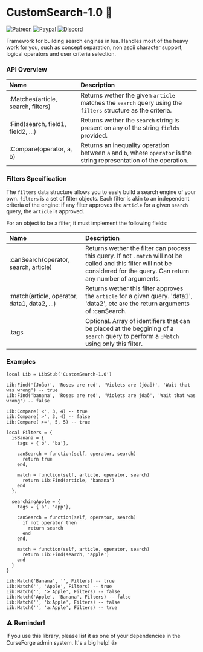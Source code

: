 # CustomSearch-1.0 :mag_right:
[![Patreon](http://img.shields.io/badge/news%20&%20rewards-patreon-ff4d42)](https://www.patreon.com/jaliborc)
[![Paypal](http://img.shields.io/badge/donate-paypal-1d3fe5)](https://www.paypal.me/jaliborc)
[![Discord](http://img.shields.io/badge/discuss-discord-5865F2)](https://bit.ly/discord-jaliborc)  

Framework for building search engines in lua. Handles most of the heavy work for you, such as concept separation,
non ascii character support, logical operators and user criteria selection.

### API Overview
|Name|Description|
|:--|:--|
| :Matches(article, search, filters) | Returns wether the given `article` matches the `search` query using the `filters` structure as the criteria. |
| :Find(search, field1, field2, ...) | Returns wether the `search` string is present on any of the string `fields` provided.  |
| :Compare(operator, a, b) | Returns an inequality operation between `a` and `b`, where `operator` is the string representation of the operation. |

### Filters Specification
The `filters` data structure allows you to easly build a search engine of your own.
`filters` is a set of filter objects. Each filter is akin to an independent criteria of the engine: 
if any filter approves the `article` for a given `search` query, the `article` is approved.

For an object to be a filter, it must implement the following fields:

|Name|Description|
|:--|:--|
| :canSearch(operator, search, article) | Returns wether the filter can process this query. If not `.match` will not be called and this filter will not be considered for the query. Can return any number of arguments. |
| :match(article, operator, data1, data2, ...) | Returns wether this filter approves the `article` for a given query. 'data1', 'data2', etc are the return arguments of :canSearch. |
| .tags | Optional. Array of identifiers that can be placed at the beggining of a `search` query to perform a `:Match` using only this filter. |

### Examples
    local Lib = LibStub('CustomSearch-1.0')
    
    Lib:Find('(João)', 'Roses are red', 'Violets are (jóaô)', 'Wait that was wrong') -- true
    Lib:Find('banana', 'Roses are red', 'Violets are jóaô', 'Wait that was wrong') -- false
    
    Lib:Compare('<', 3, 4) -- true
    Lib:Compare('>', 3, 4) -- false
    Lib:Compare('>=', 5, 5) -- true
    
    local Filters = {
      isBanana = {
        tags = {'b', 'ba'},
        
        canSearch = function(self, operator, search)
          return true
        end,
        
        match = function(self, article, operator, search)
          return Lib:Find(article, 'banana')
        end
      },
      
      searchingApple = {
        tags = {'a', 'app'},
        
        canSearch = function(self, operator, search)
          if not operator then
            return search
          end
        end,
        
        match = function(self, article, operator, search)
          return Lib:Find(search, 'apple')
        end
      }
    }
    
    Lib:Match('Banana', '', Filters) -- true
    Lib:Match('', 'Apple', Filters) -- true
    Lib:Match('', '> Apple', Filters) -- false
    Lib:Match('Apple', 'Banana', Filters) -- false
    Lib:Match('', 'b:Apple', Filters) -- false
    Lib:Match('', 'a:Apple', Filters) -- true
    
### :warning: Reminder!
If you use this library, please list it as one of your dependencies in the CurseForge admin system. It's a big help! :+1: